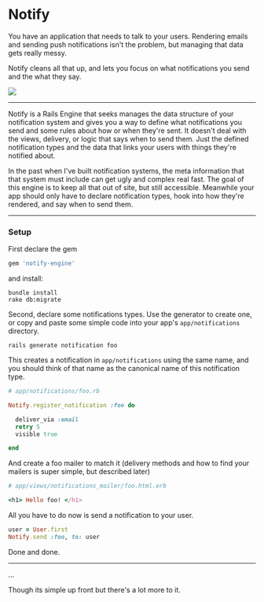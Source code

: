 Notify
======

You have an application that needs to talk to your users. Rendering emails and sending push notifications isn't the problem, but managing that data gets really messy.

Notify cleans all that up, and lets you focus on what notifications you send and the what they say.

![](https://travis-ci.org/amoslanka/notify.svg)

---

Notify is a Rails Engine that seeks manages the data structure of your notification system and gives you a way to define what notifications you send and some rules about how or when they're sent. It doesn't deal with the views, delivery, or logic that says when to send them. Just the defined notification types and the data that links your users with things they're notified about.

In the past when I've built notification systems, the meta information that that system must include can get ugly and complex real fast. The goal of this engine is to keep all that out of site, but still accessible. Meanwhile your app should only have to declare notification types, hook into how they're rendered, and say when to send them.

---

### Setup

First declare the gem

```ruby
gem 'notify-engine'
```

and install:

```
bundle install
rake db:migrate
```

Second, declare some notifications types. Use the generator to create one, or copy and paste some simple code into your app's `app/notifications` directory.

```
rails generate notification foo
```

This creates a notification in `app/notifications` using the same name, and you should think of that name as the canonical name of this notification type.

```ruby
# app/notifications/foo.rb

Notify.register_notification :foo do

  deliver_via :email
  retry 5
  visible true

end
```

And create a foo mailer to match it (delivery methods and how to find your mailers is super simple, but described later)

```ruby
# app/views/notifications_mailer/foo.html.erb

<h1> Hello foo! </h1>
```

All you have to do now is send a notification to your user.

```ruby
user = User.first
Notify.send :foo, to: user
```

Done and done.

---

...

Though its simple up front but there's a lot more to it.



